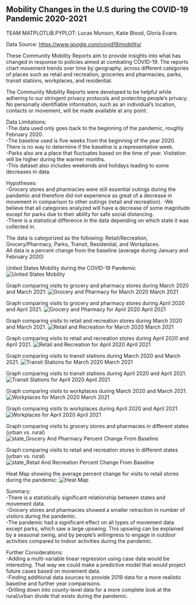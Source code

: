 ## Mobility Changes in the U.S during the COVID-19 Pandemic 2020-2021

TEAM MATPLOTLIB.PYPLOT: Lucas Munson, Katie  Blood, Gloria Evans

Data Source: https://www.google.com/covid19/mobility/ 

These Community Mobility Reports aim to provide insights into what has changed in response to policies aimed at combating COVID-19. The reports chart movement trends over time by geography, across different categories of places such as retail and recreation, groceries and pharmacies, parks, transit stations, workplaces, and residential.

The Community Mobility Reports were developed to be helpful while adhering to our stringent privacy protocols and protecting people’s privacy. No personally identifiable information, such as an individual’s location, contacts or movement, will be made available at any point.

Data Limitations:  
-The data used only goes back to the beginning of the pandemic, roughly February 2020.  
-The baseline used is five weeks from the beginning of the year 2020. There is no way to determine if the baseline is a representative week.   
-Parks also are a place that fluctuates based on the time of year. Visitation will be higher during the warmer months.   
-This dataset also includes weekends and holidays leading to some decreases in data. 


Hypotheses:  
-Grocery stores and pharmacies were still essential outings during the pandemic and therefore did not experience as great of a decrease in movement in comparison to other outings (retail and recreation).
-We believe that all categories analyzed will have a decrease of some magnitude except for parks due to their ability for safe social distancing.  
-There is a statistical difference in the data depending on which state it was collected in.


The data is categorized as the following: Retail/Recreation, Grocery/Pharmacy, Parks, Transit, Residential, and Workplaces.    
All data is a percent change from the baseline (average during January and February 2020)

United States Mobility during the COVID-19 Pandemic
![United States Mobility](https://user-images.githubusercontent.com/77282780/117511350-8e58c880-af5b-11eb-9073-aea5a3b83a7e.png)

Graph comparing visits to grocery and pharmacy stores during March 2020 and March 2021:
![Grocery and Pharmacy for March 2020   March 2021](https://user-images.githubusercontent.com/77282780/117511323-81d47000-af5b-11eb-895c-216274ba3e0e.png)

Graph comparing visits to grocery and pharmacy stores during April 2020 and April 2021.
![Grocery and Pharmacy for April 2020   April 2021](https://user-images.githubusercontent.com/77282780/117511217-59e50c80-af5b-11eb-89ce-6438bb985162.png)

Graph comparing visits to retail and recreation stores during March 2020 and March 2021.
![Retail and Recreation for March 2020   March 2021](https://user-images.githubusercontent.com/77282780/117511398-a4ff1f80-af5b-11eb-80ce-74c1d589f5aa.png)

Graph comparing visits to retail and recreation stores during April 2020 and April 2021.
![Retail and Recreation for April 2020   April 2021](https://user-images.githubusercontent.com/77282780/117511408-a92b3d00-af5b-11eb-92d4-5d22b1698429.png)

Graph comparing visits to transit stations during March 2020 and March 2021.
![Transit Stations for March 2020   March 2021](https://user-images.githubusercontent.com/77282780/117511441-b9dbb300-af5b-11eb-80d8-6bca8cefb5ce.png)

Graph comparing visits to transit stations during April 2020 and April 2021.
![Transit Stations for April 2020   April 2021](https://user-images.githubusercontent.com/77282780/117511449-bd6f3a00-af5b-11eb-8a28-503bd28eada1.png)

Graph comparing visits to workplaces during March 2020 and March 2021.
![Workplaces for March 2020   March 2021](https://user-images.githubusercontent.com/77282780/117511466-c102c100-af5b-11eb-9319-0349f964eb93.png)

Graph comparing visits to workplaces during April 2020 and April 2021.
![Workplaces for April 2020   April 2021](https://user-images.githubusercontent.com/77282780/117511483-c5c77500-af5b-11eb-927c-ad256b40b05d.png)

Graph comparing visits to grocery stores and pharmacies in different states (urban vs. rural)
![state_Grocery And Pharmacy Percent Change From Baseline](https://user-images.githubusercontent.com/77282780/117512146-0a074500-af5d-11eb-9502-8058ad8b8e92.png)

Graph comparing visits to retail and recreation stores in different states (urban vs. rural)
![state_Retail And Recreation Percent Change From Baseline](https://user-images.githubusercontent.com/77282780/117512180-1ab7bb00-af5d-11eb-90bf-5c31a72b384a.png)

Heat Map showing the average percent change for visits to retail stores during the pandemic:
![Heat Map](https://user-images.githubusercontent.com/77282780/117512232-3ae77a00-af5d-11eb-815c-60684d4cbf6c.png)


Summary:  
-There is a statistically significant relationship between states and movement data.   
-Grocery stores and pharmacies showed a smaller retraction in number of visitors during the pandemic.   
-The pandemic had a significant effect on all types of movement data except parks, which saw a large upswing. This upswing can be explained by a seasonal swing, and by people’s willingness to engage in outdoor activities compared to indoor activities during the pandemic.   


Further Considerations:  
-Adding a multi-variable linear regression using case data would be interesting. That way we could make a predictive model that would project future cases based on movement data.   
-Finding additional data sources to provide 2019 data for a more realistic baseline and further year comparisons.   
-Drilling down into county-level data for a more complete look at the rural/urban divide that exists during the pandemic.   

